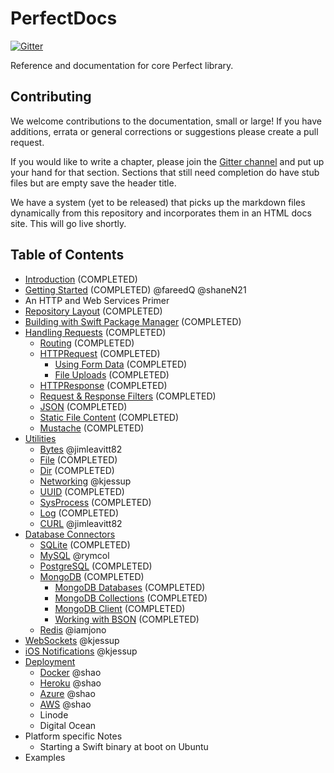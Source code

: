 # PerfectDocs

[![Gitter](https://badges.gitter.im/PerfectlySoft/PerfectDocs.svg)](https://gitter.im/PerfectlySoft/PerfectDocs?utm_source=badge&utm_medium=badge&utm_campaign=pr-badge)

Reference and documentation for core Perfect library.

## Contributing

We welcome contributions to the documentation, small or large! If you have additions, errata or general corrections or suggestions please create a pull request.

If you would like to write a chapter, please join the [Gitter channel](https://gitter.im/PerfectlySoft/PerfectDocs?utm_source=share-link&utm_medium=link&utm_campaign=share-link) and put up your hand for that section. Sections that still need completion do have stub files but are empty save the header title.

We have a system (yet to be released) that picks up the markdown files dynamically from this repository and incorporates them in an HTML docs site. This will go live shortly.

## Table of Contents

* [Introduction](https://github.com/PerfectlySoft/PerfectDocs/blob/master/guide/introduction.md) (COMPLETED)
* [Getting Started](https://github.com/PerfectlySoft/PerfectDocs/blob/master/guide/gettingStarted.md) (COMPLETED) @fareedQ @shaneN21
* An HTTP and Web Services Primer
* [Repository Layout](https://github.com/PerfectlySoft/PerfectDocs/blob/master/guide/repositoryLayout.md) (COMPLETED)
* [Building with Swift Package Manager](https://github.com/PerfectlySoft/PerfectDocs/blob/master/guide/buildingWithSPM.md) (COMPLETED)
* [Handling Requests](https://github.com/PerfectlySoft/PerfectDocs/blob/master/guide/handlingRequests.md) (COMPLETED)
	* [Routing](https://github.com/PerfectlySoft/PerfectDocs/blob/master/guide/routing.md) (COMPLETED)
	* [HTTPRequest](https://github.com/PerfectlySoft/PerfectDocs/blob/master/guide/HTTPRequest.md) (COMPLETED)
	 	* [Using Form Data](https://github.com/PerfectlySoft/PerfectDocs/blob/master/guide/formData.md) (COMPLETED)
		* [File Uploads](https://github.com/PerfectlySoft/PerfectDocs/blob/master/guide/fileUploads.md) (COMPLETED)
	* [HTTPResponse](https://github.com/PerfectlySoft/PerfectDocs/blob/master/guide/HTTPResponse.md) (COMPLETED)
	* [Request &amp; Response Filters](https://github.com/PerfectlySoft/PerfectDocs/blob/master/guide/filters.md)  (COMPLETED)
	* [JSON](https://github.com/PerfectlySoft/PerfectDocs/blob/master/guide/JSON.md) (COMPLETED)
	* [Static File Content](https://github.com/PerfectlySoft/PerfectDocs/blob/master/guide/staticFileContent.md) (COMPLETED)
	* [Mustache](https://github.com/PerfectlySoft/PerfectDocs/blob/master/guide/mustache.md) (COMPLETED)
* [Utilities](https://github.com/PerfectlySoft/PerfectDocs/blob/master/guide/utilities.md)
	* [Bytes](https://github.com/PerfectlySoft/PerfectDocs/blob/master/guide/bytes.md) @jimleavitt82
	* [File](https://github.com/PerfectlySoft/PerfectDocs/blob/master/guide/file.md) (COMPLETED)
	* [Dir](https://github.com/PerfectlySoft/PerfectDocs/blob/master/guide/dir.md) (COMPLETED)
	* [Networking](https://github.com/PerfectlySoft/PerfectDocs/blob/master/guide/net.md) @kjessup
	* [UUID](https://github.com/PerfectlySoft/PerfectDocs/blob/master/guide/UUID.md) (COMPLETED)
	* [SysProcess](https://github.com/PerfectlySoft/PerfectDocs/blob/master/guide/sysProcess.md) (COMPLETED)
	* [Log](https://github.com/PerfectlySoft/PerfectDocs/blob/master/guide/log.md) (COMPLETED)
	* [CURL](https://github.com/PerfectlySoft/PerfectDocs/blob/master/guide/cURL.md)  @jimleavitt82
* [Database Connectors](https://github.com/PerfectlySoft/PerfectDocs/blob/master/guide/databaseConnectors.md)
	* [SQLite](https://github.com/PerfectlySoft/PerfectDocs/blob/master/guide/SQLite.md) (COMPLETED)
	* [MySQL](https://github.com/PerfectlySoft/PerfectDocs/blob/master/guide/MySQL.md) @rymcol
	* [PostgreSQL](https://github.com/PerfectlySoft/PerfectDocs/blob/master/guide/PostgreSQL.md)  (COMPLETED)
	* [MongoDB](https://github.com/PerfectlySoft/PerfectDocs/blob/master/guide/MongoDB.md) (COMPLETED)
		* [MongoDB Databases](https://github.com/PerfectlySoft/PerfectDocs/blob/master/guide/MongoDB-Database.md) (COMPLETED)
		* [MongoDB Collections](https://github.com/PerfectlySoft/PerfectDocs/blob/master/guide/MongoDB-Collections.md) (COMPLETED)
		* [MongoDB Client](https://github.com/PerfectlySoft/PerfectDocs/blob/master/guide/MongoDB-Client.md) (COMPLETED)
		* [Working with BSON](https://github.com/PerfectlySoft/PerfectDocs/blob/master/guide/MongoDB-BSON.md) (COMPLETED)
	* [Redis](https://github.com/PerfectlySoft/PerfectDocs/blob/master/guide/Redis.md) @iamjono
* [WebSockets](https://github.com/PerfectlySoft/PerfectDocs/blob/master/guide/webSockets.md) @kjessup
* [iOS Notifications](https://github.com/PerfectlySoft/PerfectDocs/blob/master/guide/iOSNotifications.md) @kjessup
* [Deployment](https://github.com/PerfectlySoft/PerfectDocs/blob/master/guide/deployment.md)
	* [Docker](https://github.com/PerfectlySoft/PerfectDocs/blob/master/guide/docker.md) @shao
	* [Heroku](https://github.com/PerfectlySoft/PerfectDocs/blob/master/guide/heroku.md) @shao
	* [Azure](https://github.com/PerfectlySoft/PerfectDocs/blob/master/guide/azure.md) @shao
	* [AWS](https://github.com/PerfectlySoft/PerfectDocs/blob/master/guide/AWS.md) @shao
	* Linode
	* Digital Ocean
* Platform specific Notes
	* Starting a Swift binary at boot on Ubuntu
* Examples
